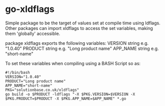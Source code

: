 # go-xldflags

Simple package to be the target of values set at compile time
using ldflags. Other packages can import xldflags to access the set
variables, making them 'globally' accessible.

package xldflags exports the following variables:
	VERSION		string e.g. "1.0.40"
	PRODUCT		string e.g. "Long product name"
	APP_NAME	string e.g. "short-name"

To set these variables when compiling using a BASH Script so as:

	#!/bin/bash
	VERSION="1.0.40"
	PRODUCT="Long product name"
	APP_NAME="short-name"
	PKG="solutionbase.co.uk/xldflags"
	go build -o $PRODUCT -ldflags "-X $PKG.VERSION=$VERSION -X $PKG.PRODUCT=$PRODUCT -X $PKG.APP_NAME=$APP_NAME" *.go

